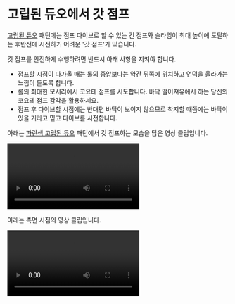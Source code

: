 # 고립된 듀오에서 갓 점프

[고립된 듀오](../rolls/isolated-duo.md) 패턴에는 점프 다이브로 할 수 있는 긴 점프와 슬라임이 최대 높이에 도달하는 후반전에 시전하기 어려운 '갓 점프'가 있습니다.

갓 점프를 안전하게 수행하려면 반드시 아래 사항을 지켜야 합니다.

* 점프할 시점이 다가올 때는 롤의 중앙보다는 약간 뒤쪽에 위치하고 언덕을 올라가는 느낌이 들도록 합니다.
* 롤의 최대한 모서리에서 코요테 점프를 시도합니다. 바닥 떨어져유에서 하는 당신의 코요테 점프 감각을 활용하세요.
* 점프 후 다이브할 시점에는 반대편 바닥이 보이지 않으므로 착지할 때쯤에는 바닥이 있을 거라고 믿고 다이브를 시전합니다.

아래는 [파란색 고립된 듀오](../rolls/isolated-duo.md) 패턴에서 갓 점프하는 모습을 담은 영상 클립입니다.

<video controls>
  <source src="../../images/advanced/isolated-duo-god-jumps/isolated-duo-god-jump-forward.mp4" type="video/mp4">
</video>

아래는 측면 시점의 영상 클립입니다.

<video controls>
  <source src="../../images/advanced/isolated-duo-god-jumps/isolated-duo-god-jump-side.mp4" type="video/mp4">
</video>
